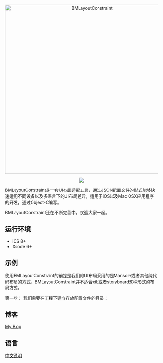 <p align="center">
<img src="http://beichenming.me/img/BMLayoutConstraint_logo.jpg" alt="BMLayoutConstraint" title="BMLayoutConstraint" width="557"/>
</p>

<p align="center">
<a href="http://beichenming.me"><img src="https://img.shields.io/badge/Blog-@%E5%8C%97%E8%BE%B0%E6%98%8E-red.svg?style=flat"></a>
</p>

BMLayoutConstraint是一套UI布局适配工具，通过JSON配置文件的形式能够快速适配不同设备以及多语言下的UI布局差异，适用于iOS以及Mac OSX应用程序的开发，通过Object-C编写。

BMLayoutConstraint还在不断完善中，欢迎大家一起。

## 运行环境

- iOS 8+
- Xcode 6+

## 示例
使用BMLayoutConstraint的前提是我们的UI布局采用的是Mansory或者其他纯代码布局的方式，BMLayoutConstraint并不适合xib或者storyboard这种形式的布局方式。

第一步：
我们需要在工程下建立存放配置文件的目录：


## 博客
[My Blog](http://www.jianshu.com/users/5d1e6bd11aa0)

## 语言
[中文说明]()


